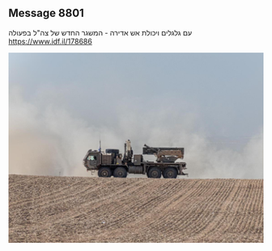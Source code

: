 ## Message 8801

עם גלגלים ויכולת אש אדירה - המשגר החדש של צה"ל בפעולה
https://www.idf.il/178686

![Photo](./8801/8801_photo.jpg)
